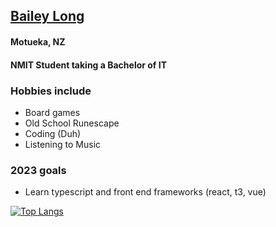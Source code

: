 ## <a target="_blank" href="https://bailey-long.github.io/redirect.html">Bailey Long</a>
<!-- HI -->
#### Motueka, NZ
#### NMIT Student taking a Bachelor of IT
### Hobbies include
- Board games
- Old School Runescape
- Coding (Duh)
- Listening to Music 
### 2023 goals
- Learn typescript and front end frameworks (react, t3, vue)

[![Top Langs](https://github-readme-stats.vercel.app/api/top-langs/?username=bailey-long&layout=compact)](https://github.com/anuraghazra/github-readme-stats)


